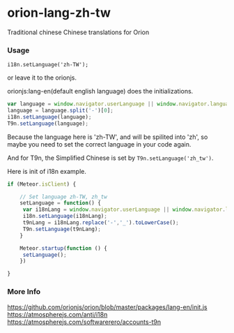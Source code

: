 # orion-lang-zh-tw

Traditional chinese Chinese translations for Orion

### Usage
```
i18n.setLanguage('zh-TW');
```

or leave it to the orionjs.

orionjs:lang-en(default english language) does the initializations.

```js
var language = window.navigator.userLanguage || window.navigator.language;
language = language.split('-')[0];
i18n.setLanguage(language);
T9n.setLanguage(language);
```

Because the language here is 'zh-TW', and will be spilited into 'zh',
so maybe you need to set the correct language in your code again.

And for T9n, the Simplified Chinese is set by `T9n.setLanguage('zh_tw')`.

Here is init of i18n example.

```js
if (Meteor.isClient) {

    // Set language zh-TW, zh_tw
    setLanguage = function() {
     var i18nLang = window.navigator.userLanguage || window.navigator.language;
     i18n.setLanguage(i18nLang);
     t9nLang = i18nLang.replace('-','_').toLowerCase();
     T9n.setLanguage(t9nLang);
    }

    Meteor.startup(function () {
     setLanguage();
    })

}
```

### More Info

https://github.com/orionjs/orion/blob/master/packages/lang-en/init.js
https://atmospherejs.com/anti/i18n
https://atmospherejs.com/softwarerero/accounts-t9n
